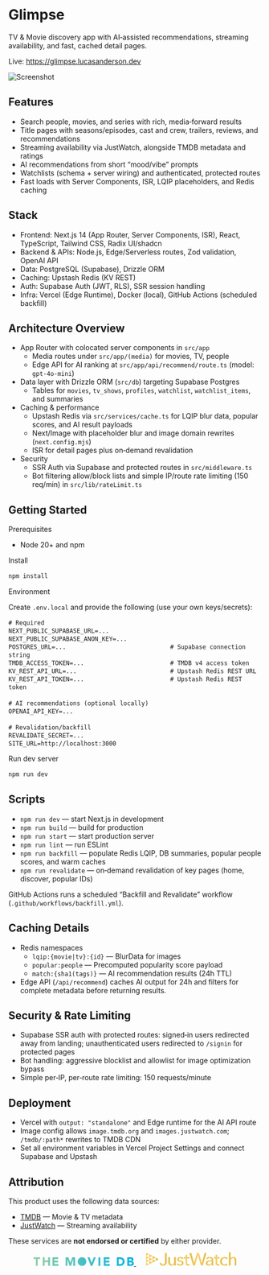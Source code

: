 # Glimpse

TV & Movie discovery app with AI‑assisted recommendations, streaming availability, and fast, cached detail pages.

Live: https://glimpse.lucasanderson.dev

![Screenshot](./public/home_screenshot.png)

## Features

- Search people, movies, and series with rich, media‑forward results
- Title pages with seasons/episodes, cast and crew, trailers, reviews, and recommendations
- Streaming availability via JustWatch, alongside TMDB metadata and ratings
- AI recommendations from short “mood/vibe” prompts
- Watchlists (schema + server wiring) and authenticated, protected routes
- Fast loads with Server Components, ISR, LQIP placeholders, and Redis caching

## Stack

- Frontend: Next.js 14 (App Router, Server Components, ISR), React, TypeScript, Tailwind CSS, Radix UI/shadcn
- Backend & APIs: Node.js, Edge/Serverless routes, Zod validation, OpenAI API
- Data: PostgreSQL (Supabase), Drizzle ORM
- Caching: Upstash Redis (KV REST)
- Auth: Supabase Auth (JWT, RLS), SSR session handling
- Infra: Vercel (Edge Runtime), Docker (local), GitHub Actions (scheduled backfill)

## Architecture Overview

- App Router with colocated server components in `src/app`
  - Media routes under `src/app/(media)` for movies, TV, people
  - Edge API for AI ranking at `src/app/api/recommend/route.ts` (model: `gpt-4o-mini`)
- Data layer with Drizzle ORM (`src/db`) targeting Supabase Postgres
  - Tables for `movies`, `tv_shows`, `profiles`, `watchlist`, `watchlist_items`, and summaries
- Caching & performance
  - Upstash Redis via `src/services/cache.ts` for LQIP blur data, popular scores, and AI result payloads
  - Next/Image with placeholder blur and image domain rewrites (`next.config.mjs`)
  - ISR for detail pages plus on‑demand revalidation
- Security
  - SSR Auth via Supabase and protected routes in `src/middleware.ts`
  - Bot filtering allow/block lists and simple IP/route rate limiting (150 req/min) in `src/lib/rateLimit.ts`

## Getting Started

Prerequisites

- Node 20+ and npm

Install

```bash
npm install
```

Environment

Create `.env.local` and provide the following (use your own keys/secrets):

```env
# Required
NEXT_PUBLIC_SUPABASE_URL=...
NEXT_PUBLIC_SUPABASE_ANON_KEY=...
POSTGRES_URL=...                             # Supabase connection string
TMDB_ACCESS_TOKEN=...                        # TMDB v4 access token
KV_REST_API_URL=...                          # Upstash Redis REST URL
KV_REST_API_TOKEN=...                        # Upstash Redis REST token

# AI recommendations (optional locally)
OPENAI_API_KEY=...

# Revalidation/backfill
REVALIDATE_SECRET=...
SITE_URL=http://localhost:3000
```

Run dev server

```bash
npm run dev
```

## Scripts

- `npm run dev` — start Next.js in development
- `npm run build` — build for production
- `npm run start` — start production server
- `npm run lint` — run ESLint
- `npm run backfill` — populate Redis LQIP, DB summaries, popular people scores, and warm caches
- `npm run revalidate` — on‑demand revalidation of key pages (home, discover, popular IDs)

GitHub Actions runs a scheduled “Backfill and Revalidate” workflow (`.github/workflows/backfill.yml`).

## Caching Details

- Redis namespaces
  - `lqip:{movie|tv}:{id}` — BlurData for images
  - `popular:people` — Precomputed popularity score payload
  - `match:{sha1(tags)}` — AI recommendation results (24h TTL)
- Edge API (`/api/recommend`) caches AI output for 24h and filters for complete metadata before returning results.

## Security & Rate Limiting

- Supabase SSR auth with protected routes: signed‑in users redirected away from landing; unauthenticated users redirected to `/signin` for protected pages
- Bot handling: aggressive blocklist and allowlist for image optimization bypass
- Simple per‑IP, per‑route rate limiting: 150 requests/minute

## Deployment

- Vercel with `output: "standalone"` and Edge runtime for the AI API route
- Image config allows `image.tmdb.org` and `images.justwatch.com`; `/tmdb/:path*` rewrites to TMDB CDN
- Set all environment variables in Vercel Project Settings and connect Supabase and Upstash

## Attribution

This product uses the following data sources:

- [TMDB](https://www.themoviedb.org) — Movie & TV metadata
- [JustWatch](https://www.justwatch.com) — Streaming availability

These services are **not endorsed or certified** by either provider.

<p align="center">
  <a href="https://www.themoviedb.org/">
    <img src="./src/assets/tmdb-alt-long-logo.svg" alt="TMDB logo" width="200"/>
  </a>
  &nbsp;&nbsp;&nbsp;&nbsp;
  <a href="https://www.justwatch.com/">
    <img src="./src/assets/justwatch-logo.svg" alt="JustWatch logo" width="180"/>
  </a>
</p>
